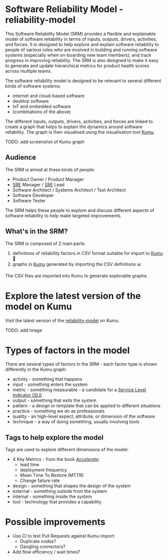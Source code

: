 # Software Reliability Model - reliability-model

This Software Reliability Model (SRM) provides a flexible and explainable model of software reliability in terms of inputs, outputs, drivers, activities, and forces. It is designed to help explore and explain software reliability to people of various roles who are involved in building and running software systems (especially when on-boarding new team members), and track progress in improving reliability. The SRM is also designed to make it easy to generate and update hierarchical metrics for product health scores across multiple teams.

The software reliability model is designed to be relevant to several different kinds of software systems:

* internet and cloud-based software
* desktop software
* IoT and embedded software
* (combinations of the above)

The different inputs, outputs, drivers, activities, and forces are linked to create a graph that helps to explain the dynamics around software reliability. The graph is then visualised using the visualisation tool [Kumu](https://kumu.io/).

TODO: add screenshot of Kumu graph

## Audience

The SRM is aimed at these kinds of people:

* Product Owner / Product Manager
* [SRE](https://sre.google/) Manager / [SRE](https://sre.google/) Lead
* Software Architect / Systems Architect / Test Architect
* Software Developer
* Software Tester

The SRM helps these people to explore and discuss different aspects of software reliability to help make targeted improvements.

## What's in the SRM?

The SRM is composed of 2 main parts:

1. definitions of reliability factors in CSV format suitable for import to [Kumu](https://kumu.io/) 📄
2. graphs in [Kumu](https://kumu.io/) generated by importing the CSV definitions 📊

The CSV files are imported into Kumu to generate explorable graphs.

# Explore the latest version of the model on Kumu

Visit the latest version of the [reliability-model](https://kumu.io/reliability-model/latest) on Kumu.

TODO: add image

# Types of factors in the model

There are several types of factors in the SRM - each factor type is shown differently in the Kumu graph:

* activity - something that happens
* input - something enters the system
* metric - something measurable - a candidate for a [Service Level Indicator (SLI)](https://sre.google/sre-book/service-level-objectives/)
* output - something that exits the system
* pattern - a design or template that can be applied to different situations
* practice - something we do as professionals
* quality - an high-level aspect, attribute, or dimension of the software
* technique - a way of doing something, usually involving tools

## Tags to help explore the model

Tags are used to explore different dimensions of the model:

* 4 Key Metrics - from the book [_Accelerate_](https://itrevolution.com/book/accelerate/):
  - lead time
  - deployment frequency
  - Mean Time To Restore (MTTR)
  - Change failure rate
* design - something that shapes the design of the system
* external - something outside from the system
* internal - something inside the system
* tool - technology that provides a capability


# Possible improvements

* Use CI to test Pull Requests against Kumu import:
  - Duplicate nodes?
  - Dangling connectors?
* Add flow efficiency / wait times?